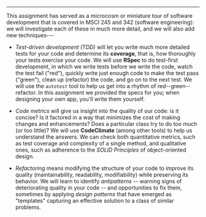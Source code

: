 ------------

This assignment has served as a microcosm or miniature tour of software development that is covered in MSCI 245 and 342 (software engineering): we will investigate each of these in much more detail, and we will also add new techniques---

* *Test-driven development (TDD)* will let you write much more detailed tests for your code and determine its **coverage**, that is, how thoroughly your tests exercise your code.  We will use **RSpec** to do test-first development, in which we write tests before we write the code, watch the test fail ("red"), quickly write just enough code to make the test pass ("green"), clean up (refactor) the code, and go on to the next test.  We will use the `autotest` tool to help us get into a rhythm of red--green--refactor. In this assignment we provided the specs for you; when designing your own app, you'll write them yourself.

* *Code metrics* will give us insight into the quality of our code: is it concise?  Is it factored in a way that minimizes the cost of making changes and enhancements?  Does a particular class try to do too much (or too little)?  We will use **CodeClimate** (among other tools) to help us understand the answers.  We can check both quantitative metrics, such as test coverage and complexity of a single method, and qualitative ones, such as adherence to the *SOLID Principles* of object-oriented design.

* *Refactoring* means modifying the structure of your code to improve its quality (maintainability, readability, modifiability) while preserving its behavior.  We will learn to identify *antipatterns* -- warning signs of deteriorating quality in your code -- and opportunities to fix them, sometimes by applying *design patterns* that have emerged as "templates" capturing an effective solution to a class of similar problems. 

